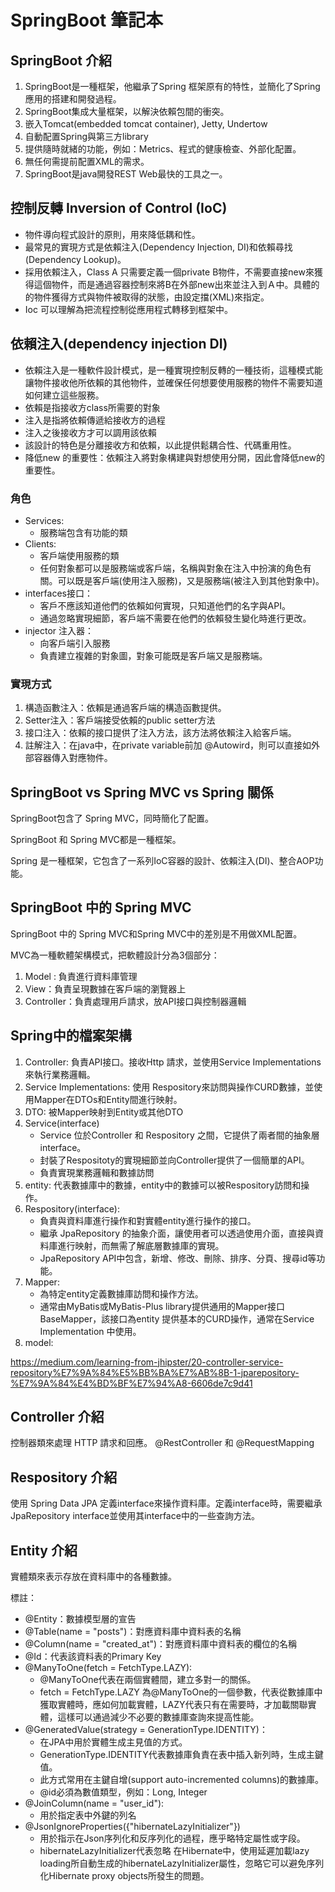 # SpringBoot 筆記本

## SpringBoot 介紹
1. SpringBoot是一種框架，他繼承了Spring 框架原有的特性，並簡化了Spring 應用的搭建和開發過程。
2. SpringBoot集成大量框架，以解決依賴包間的衝突。
3. 嵌入Tomcat(embedded tomcat container), Jetty, Undertow
4. 自動配置Spring與第三方library
5. 提供隨時就緒的功能，例如：Metrics、程式的健康檢查、外部化配置。
6. 無任何需提前配置XML的需求。
7. SpringBoot是java開發REST Web最快的工具之一。    
## 控制反轉 Inversion of Control (IoC)
- 物件導向程式設計的原則，用來降低耦和性。
- 最常見的實現方式是依賴注入(Dependency Injection, DI)和依賴尋找(Dependency Lookup)。
- 採用依賴注入，Class A 只需要定義一個private B物件，不需要直接new來獲得這個物件，而是通過容器控制來將B在外部new出來並注入到Ａ中。具體的的物件獲得方式與物件被取得的狀態，由設定擋(XML)來指定。
- Ioc 可以理解為把流程控制從應用程式轉移到框架中。
## 依賴注入(dependency injection DI)
- 依賴注入是一種軟件設計模式，是一種實現控制反轉的一種技術，這種模式能讓物件接收他所依賴的其他物件，並確保任何想要使用服務的物件不需要知道如何建立這些服務。
- 依賴是指接收方class所需要的對象
- 注入是指將依賴傳遞給接收方的過程
- 注入之後接收方才可以調用該依賴
- 該設計的特色是分離接收方和依賴，以此提供鬆耦合性、代碼重用性。
- 降低new 的重要性：依賴注入將對象構建與對想使用分開，因此會降低new的重要性。
### 角色
- Services:
  - 服務端包含有功能的類
- Clients:
  - 客戶端使用服務的類
  - 任何對象都可以是服務端或客戶端，名稱與對象在注入中扮演的角色有關。可以既是客戶端(使用注入服務)，又是服務端(被注入到其他對象中)。 
- interfaces接口：
  - 客戶不應該知道他們的依賴如何實現，只知道他們的名字與API。
  - 通過忽略實現細節，客戶端不需要在他們的依賴發生變化時進行更改。
- injector 注入器：
  - 向客戶端引入服務
  - 負責建立複雜的對象圖，對象可能既是客戶端又是服務端。
### 實現方式
1. 構造函數注入：依賴是通過客戶端的構造函數提供。
2. Setter注入：客戶端接受依賴的public setter方法
3. 接口注入：依賴的接口提供了注入方法，該方法將依賴注入給客戶端。
4. 註解注入：在java中，在private variable前加 @Autowird，則可以直接如外部容器傳入對應物件。
## SpringBoot vs Spring MVC vs Spring 關係
SpringBoot包含了 Spring MVC，同時簡化了配置。   

SpringBoot 和 Spring MVC都是一種框架。    

Spring 是一種框架，它包含了一系列IoC容器的設計、依賴注入(DI)、整合AOP功能。    

## SpringBoot 中的 Spring MVC
SpringBoot 中的 Spring MVC和Spring MVC中的差別是不用做XML配置。

MVC為一種軟體架構模式，把軟體設計分為3個部分：
1. Model : 負責進行資料庫管理
2. View：負責呈現數據在客戶端的瀏覽器上
4. Controller：負責處理用戶請求，放API接口與控制器邏輯

## Spring中的檔案架構
1. Controller: 負責API接口。接收Http 請求，並使用Service Implementations來執行業務邏輯。
2. Service Implementations: 使用 Respository來訪問與操作CURD數據，並使用Mapper在DTOs和Entity間進行映射。
4. DTO: 被Mapper映射到Entity或其他DTO
5. Service(interface)
   - Service 位於Controller 和 Respository 之間，它提供了兩者間的抽象層interface。
   - 封裝了Respositoty的實現細節並向Controller提供了一個簡單的API。
   - 負責實現業務邏輯和數據訪問
6. entity: 代表數據庫中的數據，entity中的數據可以被Respository訪問和操作。
7. Respository(interface): 
   - 負責與資料庫進行操作和對實體entity進行操作的接口。
   - 繼承 JpaRepository 的抽象介面，讓使用者可以透過使用介面，直接與資料庫進行映射，而無需了解底層數據庫的實現。
   - JpaRepository API中包含，新增、修改、刪除、排序、分頁、搜尋id等功能。
8. Mapper:
   - 為特定entity定義數據庫訪問和操作方法。
   - 通常由MyBatis或MyBatis-Plus library提供通用的Mapper接口BaseMapper<T>，該接口為entity 提供基本的CURD操作，通常在Service Implementation 中使用。
9. model:


https://medium.com/learning-from-jhipster/20-controller-service-repository%E7%9A%84%E5%BB%BA%E7%AB%8B-1-jparepository-%E7%9A%84%E4%BD%BF%E7%94%A8-6606de7c9d41
## Controller 介紹
控制器類來處理 HTTP 請求和回應。
@RestController 和 @RequestMapping 
## Respository 介紹

使用 Spring Data JPA 定義interface來操作資料庫。定義interface時，需要繼承 JpaRepository interface並使用其interface中的一些查詢方法。


## Entity 介紹
實體類來表示存放在資料庫中的各種數據。

標註：   

- @Entity：數據模型層的宣告    
- @Table(name = "posts")：對應資料庫中資料表的名稱   
- @Column(name = "created_at")：對應資料庫中資料表的欄位的名稱    
- @Id：代表該資料表的Primary Key    
- @ManyToOne(fetch = FetchType.LAZY):
  - @ManyToOne代表在兩個實體間，建立多對一的關係。
  - fetch = FetchType.LAZY 為@ManyToOne的一個參數，代表從數據庫中獲取實體時，應如何加載實體，LAZY代表只有在需要時，才加載關聯實體，這樣可以通過減少不必要的數據庫查詢來提高性能。
- @GeneratedValue(strategy = GenerationType.IDENTITY)： 
  - 在JPA中用於實體生成主見值的方式。 
  - GenerationType.IDENTITY代表數據庫負責在表中插入新列時，生成主鍵值。
  - 此方式常用在主鍵自增(support auto-incremented columns)的數據庫。
  - @id必須為數值類型，例如：Long, Integer
- @JoinColumn(name = "user_id"):
  - 用於指定表中外鍵的列名 
- @JsonIgnoreProperties({"hibernateLazyInitializer"})
  - 用於指示在Json序列化和反序列化的過程，應乎略特定屬性或字段。
  - hibernateLazyInitializer代表忽略 在Hibernate中，使用延遲加載lazy loading所自動生成的hibernateLazyInitializer屬性，忽略它可以避免序列化Hibernate proxy objects所發生的問題。

